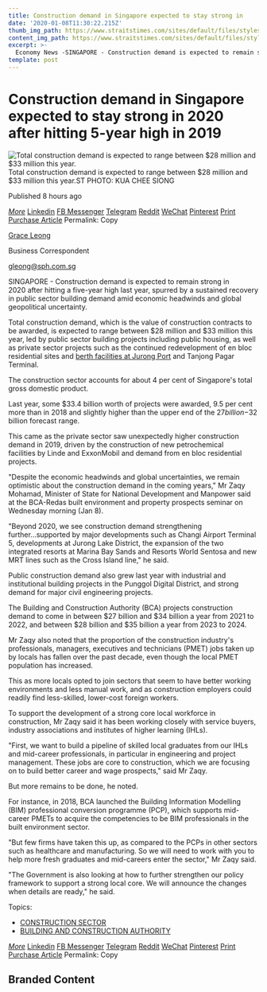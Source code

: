 ```yaml
---
title: Construction demand in Singapore expected to stay strong in     
date: '2020-01-08T11:30:22.215Z'
thumb_img_path: https://www.straitstimes.com/sites/default/files/styles/x_large/public/articles/2020/01/08/rk_construction_080120.jpg?itok=zQLDgZzY
content_img_path: https://www.straitstimes.com/sites/default/files/styles/x_large/public/articles/2020/01/08/rk_construction_080120.jpg?itok=zQLDgZzY
excerpt: >-
  Economy News -SINGAPORE - Construction demand is expected to remain strong this year spurred by a sustained recovery in public sector building demand amid economic headwinds and global geopolitical
template: post
---
```







# Construction demand in Singapore expected to stay strong in 2020 after hitting 5-year high in 2019





<picture>![Total construction demand is expected to range between $28 million and $33 million this year.](https://www.straitstimes.com/sites/default/files/styles/article_pictrure_780x520_/public/articles/2020/01/08/rk_construction_080120.jpg?itokkVaroGEu&timestamp1578451550)</picture>Total construction demand is expected to range between $28 million and $33 million this year.ST PHOTO: KUA CHEE SIONG



Published
8 hours ago




[*More*](https://www.straitstimes.com/#)
[Linkedin]() [FB Messenger]() [Telegram]() [Reddit]() [WeChat]() [Pinterest]() [Print]() [Purchase Article](https://newspost.newslink.sg/?publicationST&date01/08/2020&titleConstruction%20demand%20in%20Singapore%20expected%20to%20stay%20strong%20in%202020%20after%20hitting%205-year%20high%20in%202019)
<label>Permalink:</label>  Copy




[Grace Leong](https://www.straitstimes.com/authors/grace-leong)

Business Correspondent

[gleong@sph.com.sg](mailto:gleong@sph.com.sg)





SINGAPORE - Construction demand is expected to remain strong in 2020 after hitting a five-year high last year, spurred by a sustained recovery in public sector building demand amid economic headwinds and global geopolitical uncertainty.

Total construction demand, which is the value of construction contracts to be awarded, is expected to range between $28 million and $33 million this year, led by public sector building projects including public housing, as well as private sector projects such as the continued redevelopment of en bloc residential sites and [berth facilities at Jurong Port](https://www.straitstimes.com/singapore/first-phase-of-jurong-port-tank-terminals-officially-opened) and Tanjong Pagar Terminal.

The construction sector accounts for about 4 per cent of Singapore's total gross domestic product.


Last year, some $33.4 billion worth of projects were awarded, 9.5 per cent more than in 2018 and slightly higher than the upper end of the $27 billion-$32 billion forecast range.

This came as the private sector saw unexpectedly higher construction demand in 2019, driven by the construction of new petrochemical facilities by Linde and ExxonMobil and demand from en bloc residential projects.

"Despite the economic headwinds and global uncertainties, we remain optimistic about the construction demand in the coming years," Mr Zaqy Mohamad, Minister of State for National Development and Manpower said at the BCA-Redas built environment and property prospects seminar on Wednesday morning (Jan 8).


"Beyond 2020, we see construction demand strengthening further...supported by major developments such as Changi Airport Terminal 5, developments at Jurong Lake District, the expansion of the two integrated resorts at Marina Bay Sands and Resorts World Sentosa and new MRT lines such as the Cross Island line," he said.

Public construction demand also grew last year with industrial and institutional building projects in the Punggol Digital District, and strong demand for major civil engineering projects.

The Building and Construction Authority (BCA) projects construction demand to come in between $27 billion and $34 billion a year from 2021 to 2022, and between $28 billion and $35 billion a year from 2023 to 2024.

Mr Zaqy also noted that the proportion of the construction industry's professionals, managers, executives and technicians (PMET) jobs taken up by locals has fallen over the past decade, even though the local PMET population has increased. 

This as more locals opted to join sectors that seem to have better working environments and less manual work, and as construction employers could readily find less-skilled, lower-cost foreign workers.

To support the development of a strong core local workforce in construction, Mr Zaqy said it has been working closely with service buyers, industry associations and institutes of higher learning (IHLs).

"First, we want to build a pipeline of skilled local graduates from our IHLs and mid-career professionals, in particular in engineering and project management. These jobs are core to construction, which we are focusing on to build better career and wage prospects," said Mr Zaqy. 

But more remains to be done, he noted.

For instance, in 2018, BCA launched the Building Information Modelling (BIM) professional conversion programme (PCP), which supports mid-career PMETs to acquire the competencies to be BIM professionals in the built environment sector.

"But few firms have taken this up, as compared to the PCPs in other sectors such as healthcare and manufacturing. So we will need to work with you to help more fresh graduates and mid-careers enter the sector," Mr Zaqy said.

"The Government is also looking at how to further strengthen our policy framework to support a strong local core. We will announce the changes when details are ready," he said.  



Topics: 

*  [CONSTRUCTION SECTOR](https://www.straitstimes.com/tags/construction-sector)
*  [BUILDING AND CONSTRUCTION AUTHORITY](https://www.straitstimes.com/tags/building-and-construction-authority)




[*More*](https://www.straitstimes.com/#)
[Linkedin]() [FB Messenger]() [Telegram]() [Reddit]() [WeChat]() [Pinterest]() [Print]() [Purchase Article](https://newspost.newslink.sg/?publicationST&date01/08/2020&titleConstruction%20demand%20in%20Singapore%20expected%20to%20stay%20strong%20in%202020%20after%20hitting%205-year%20high%20in%202019)
<label>Permalink:</label>  Copy



<section></section>


## Branded Content




<section>
</section>



<section>
</section>



<section>
</section>



<section>
</section>



<section>
</section>



<section>
</section>


